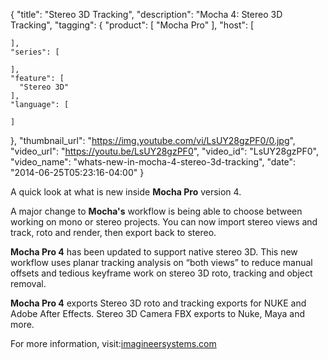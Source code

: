 {
  "title": "Stereo 3D Tracking",
  "description": "Mocha 4: Stereo 3D Tracking",
  "tagging": {
    "product": [
      "Mocha Pro"
    ],
    "host": [

    ],
    "series": [

    ],
    "feature": [
      "Stereo 3D"
    ],
    "language": [

    ]
  },
  "thumbnail_url": "https://img.youtube.com/vi/LsUY28gzPF0/0.jpg",
  "video_url": "https://youtu.be/LsUY28gzPF0",
  "video_id": "LsUY28gzPF0",
  "video_name": "whats-new-in-mocha-4-stereo-3d-tracking",
  "date": "2014-06-25T05:23:16-04:00"
}

A quick look at what is new inside **Mocha Pro** version 4.

A major change to **Mocha's** workflow is being able to choose between working
on mono or stereo projects. You can now import stereo views and track, roto
and render, then export back to stereo.

**Mocha Pro 4** has been updated to support native stereo 3D. This new workflow uses planar tracking analysis on “both views” to reduce manual offsets and tedious keyframe work on stereo 3D roto, tracking and object removal.

**Mocha Pro 4** exports Stereo 3D roto and tracking exports for NUKE and Adobe After Effects. Stereo 3D Camera FBX exports to Nuke, Maya and more.

For more information,
visit:[imagineersystems.com](http://www.imagineersystems.com/)
